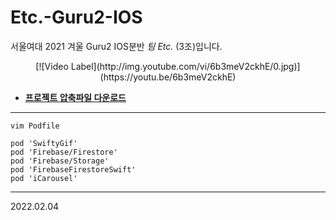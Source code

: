 # Etc.-Guru2-IOS
서울여대 2021 겨울 Guru2 IOS분반 *팀 Etc.* (3조)입니다.    

<div align="center"> 
  [![Video Label](http://img.youtube.com/vi/6b3meV2ckhE/0.jpg)](https://youtu.be/6b3meV2ckhE)
</div>         


* __[프로젝트 압축파일 다운로드](https://drive.google.com/file/d/13EovHrm08COpr24Xoek3gNEIMe0L-A2i/view?usp=sharing)__

---

```
vim Podfile
```

```
pod 'SwiftyGif'
pod 'Firebase/Firestore'
pod 'Firebase/Storage'
pod 'FirebaseFirestoreSwift'
pod 'iCarousel'
```
---
2022.02.04
